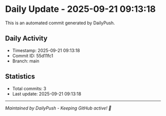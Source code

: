 # Daily Update - 2025-09-21 09:13:18

This is an automated commit generated by DailyPush.

## Daily Activity
- Timestamp: 2025-09-21 09:13:18
- Commit ID: 55d11fc1
- Branch: main

## Statistics
- Total commits: 3
- Last update: 2025-09-21 09:13:18

---
*Maintained by DailyPush - Keeping GitHub active! 🚀*

